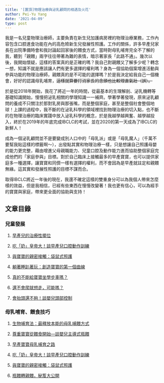 ```yaml
---
title: '[置頂]物理治療與泌乳顧問的相遇及火花'
author: Pei-Yu Yang
date: '2021-04-09'
type: post
---
```



我是一名兒童物理治療師，主要負責在新生兒加護病房裡的物理治療業務，工作內容包含口腔進食功能在內的高危險新生兒發展性照護。工作的關係，許多早產兒家長在出院準備時會和我討論起回家後的餵食方式，當時對母乳哺育完全不了解的我，聽到「親餵」兩字往往帶著為難的表情，暗示著家長「此路不通」。幾次以後，我開始懷疑，這樣的答案真的是正確的嗎？我自己對親餵又了解多少呢？轉念一想，知識不就是應該讓人們有更多選擇的權利嗎？身為一個協助個案增進活動與參與功能的物理治療師，親餵真的是不可能的選擇嗎？於是我決定給我自己一個機會，好好的認識母乳哺育，~~這樣就算要打消家長的念頭也比較理直氣壯（誤）。~~  


於是從2018年開始，我花了將近一年的時間，從最基本的生理解剖、泌乳機轉等基礎知識開始，慢慢把泌乳相關的學理知識一一補齊。學著學著發現，原來泌乳顧問的養成不只關注於那對乳房與那張嘴，而是整個家庭，甚至是整個社會整個地球！上課的過程中，我不斷的在泌乳科學的領域裡找到物理治療的切入點，也不斷的在物理治療的臨床實踐中放入泌乳科學的概念，於是我越學越興奮、越學越投入，終於在2019年的年底完成IBCLC的考試，並在2020的第一天成為了IBCLC的新鮮人！  

成為一個泌乳顧問並不是要變成別人口中的「母乳派」或是「母乳魔人」（千萬不要幫我貼這樣的標籤啊～），出發點其實和物理治療一樣，只是想讓自己照護母嬰的能力更完整，藉由增進父母親職能力、兒童口腔及動作能力進而協助整個家庭完成他們的「家庭參與」目標。對於自己臨床上接觸最多的早產寶寶，也可以提供家庭多一種選擇，讓寶寶和同儕一樣有選擇的權利，而不會因為是早產就註定和親餵無緣。這其實和發展性照護的目標不謀而合。 

取得IBCLC將近一年後的現在，我還不確定這樣的雙重身分可以為我個人帶來怎麼樣的效益，但是我相信，已經有些東西在慢慢改變著！我也更有信心，可以為經手的寶寶與家庭，帶來更全面的協助與支持！

## 文章目錄

### 兒童發展
01. [早產兒的治療性擺位](https://ptpeiyuyang.netlify.app/blog/2020-04-26-positioning/)

02. [吃「奶」皇帝大！談早產兒口腔動作訓練](https://ptpeiyuyang.netlify.app/blog/2020-04-30-oral-motor-training/)

03. [與寶寶的親密接觸：袋鼠式照護](https://ptpeiyuyang.netlify.app/blog/2020-06-16-kangaroo-care-2/)

04. [躺著睡趴著玩：創造寶寶的第一個曲線](https://ptpeiyuyang.netlify.app/blog/2020-11-09-tummy-times/)

05. [真的不能給寶寶坐學步車嗎？](https://ptpeiyuyang.netlify.app/blog/2020-11-22-use-of-baby-walker/)

06. [還不會爬就想走，可能嗎？](https://ptpeiyuyang.netlify.app/blog/2021-02-07-development-of-crawl/)

07. [會抬頭還不夠！談嬰兒頭部控制](https://ptpeiyuyang.netlify.app/blog/2021-03-27-pull-to-sit/ )


### 母乳哺育、餵食技巧
01. [生物哺育法：最釋放本能的母乳哺餵方式](https://ptpeiyuyang.netlify.app/blog/2020-05-12-laid-back-breast-feeding/)

02. [尊重寶寶從餵食開始—談嬰兒主導式瓶餵](https://ptpeiyuyang.netlify.app/blog/2020-05-16-baby-fed-bottle-feeding/)

03. [早產寶寶母乳哺育之路](https://ptpeiyuyang.netlify.app/blog/2020-08-15-importance-of-breast-feeding/)

04. [吃「奶」皇帝大！談早產兒口腔動作訓練](https://ptpeiyuyang.netlify.app/blog/2020-04-30-oral-motor-training/)

05. [與寶寶的親密接觸：袋鼠式照護](https://ptpeiyuyang.netlify.app/blog/2020-06-16-kangaroo-care-2/)

06. [瓶餵轉親餵，秘笈大公開](https://ptpeiyuyang.netlify.app/blog/2021-04-09-transition-to-breastfeed/)



